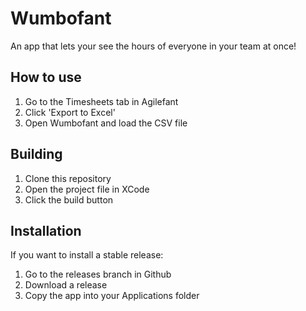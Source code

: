 # Wumbofant
An app that lets your see the hours of everyone in your team at once!
## How to use
1. Go to the Timesheets tab in Agilefant
2. Click 'Export to Excel'
3. Open Wumbofant and load the CSV file

## Building
1. Clone this repository
2. Open the project file in XCode
3. Click the build button

## Installation
If you want to install a stable release:

1. Go to the releases branch in Github
2. Download a release
3. Copy the app into your Applications folder
